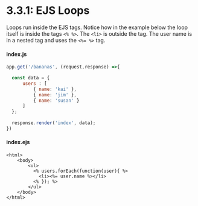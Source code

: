 # 3.3.1: EJS Loops

Loops run inside the EJS tags. Notice how in the example below the loop itself is inside the tags `<% %>`. The `<li>` is outside the tag. The user name is in a nested tag and uses the `<%= %>` tag. 

#### index.js

```javascript
app.get('/bananas', (request,response) =>{

  const data = {
      users : [
          { name: 'kai' },
          { name: 'jim' },
          { name: 'susan' }
      ]
  };
  
  response.render('index', data);
})
```

#### index.ejs

```markup
<html>
    <body>
        <ul>
          <% users.forEach(function(user){ %>
            <li><%= user.name %></li>
          <% }); %>
        </ul>
    </body>
</html>
```

